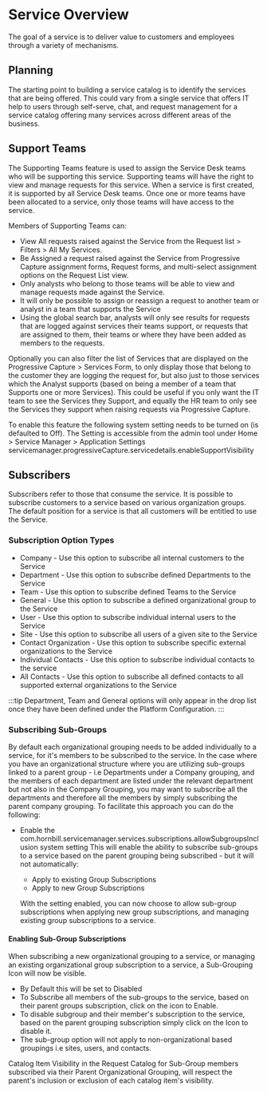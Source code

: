 # Service Overview
The goal of a service is to deliver value to customers and employees through a variety of mechanisms.

## Planning
The starting point to building a service catalog is to identify the services that are being offered. This could vary from a single service that offers IT help to users through self-serve, chat, and request management for a service catalog offering many services across different areas of the business.


## Support Teams
The Supporting Teams feature is used to assign the Service Desk teams who will be supporting this service. Supporting teams will have the right to view and manage requests for this service. When a service is first created, it is supported by all Service Desk teams. Once one or more teams have been allocated to a service, only those teams will have access to the service.

Members of Supporting Teams can:

* View All requests raised against the Service from the Request list > Filters > All My Services.
* Be Assigned a request raised against the Service from Progressive Capture assignment forms, Request forms, and multi-select assignment options on the Request List view.
* Only analysts who belong to those teams will be able to view and manage requests made against the Service.
* It will only be possible to assign or reassign a request to another team or analyst in a team that supports the Service
* Using the global search bar, analysts will only see results for requests that are logged against services their teams support, or requests that are assigned to them, their teams or where they have been added as members to the requests.

Optionally you can also filter the list of Services that are displayed on the Progressive Capture > Services Form, to only display those that belong to the customer they are logging the request for, but also just to those services which the Analyst supports (based on being a member of a team that Supports one or more Services). This could be useful if you only want the IT team to see the Services they Support, and equally the HR team to only see the Services they support when raising requests via Progressive Capture.

To enable this feature the following system setting needs to be turned on (is defaulted to Off). The Setting is accessible from the admin tool under Home > Service Manager > Application Settings
servicemanager.progressiveCapture.servicedetails.enableSupportVisibility

## Subscribers
Subscribers refer to those that consume the service.  It is possible to subscribe customers to a service based on various organization groups. The default position for a service is that all customers will be entitled to use the Service.

### Subscription Option Types
* Company - Use this option to subscribe all internal customers to the Service
* Department - Use this option to subscribe defined Departments to the Service
* Team - Use this option to subscribe defined Teams to the Service
* General - Use this option to subscribe a defined organizational group to the Service
* User - Use this option to subscribe individual internal users to the Service
* Site - Use this option to subscribe all users of a given site to the Service
* Contact Organization - Use this option to subscribe specific external organizations to the Service
* Individual Contacts - Use this option to subscribe individual contacts to the service
* All Contacts - Use this option to subscribe all defined contacts to all supported external organizations to the Service

:::tip
Department, Team and General options will only appear in the drop list once they have been defined under the Platform Configuration.
:::

### Subscribing Sub-Groups
By default each organizational grouping needs to be added individually to a service, for it's members to be subscribed to the service. In the case where you have an organizational structure where you are utilizing sub-groups linked to a parent group - i.e Departments under a Company grouping, and the members of each department are listed under the relevant department but not also in the Company Grouping, you may want to subscribe all the departments and therefore all the members by simply subscribing the parent company grouping. To facilitate this approach you can do the following:

* Enable the com.hornbill.servicemanager.services.subscriptions.allowSubgroupsInclusion system setting
This will enable the ability to subscribe sub-groups to a service based on the parent grouping being subscribed - but it will not automatically:
    * Apply to existing Group Subscriptions
    * Apply to new Group Subscriptions

    With the setting enabled, you can now choose to allow sub-group subscriptions when applying new group subscriptions, and managing existing group subscriptions to a service.

#### Enabling Sub-Group Subscriptions
When subscribing a new organizational grouping to a service, or managing an existing organizational group subscription to a service, a Sub-Grouping Icon will now be visible.

* By Default this will be set to Disabled
* To Subscribe all members of the sub-groups to the service, based on their parent groups subscription, click on the icon to Enable.
* To disable subgroup and their member's subscription to the service, based on the parent grouping subscription simply click on the Icon to disable it.
* The sub-group option will not apply to non-organizational based groupings i.e sites, users, and contacts.

Catalog Item Visibility in the Request Catalog for Sub-Group members subscribed via their Parent Organizational Grouping, will respect the parent's inclusion or exclusion of each catalog item's visibility.